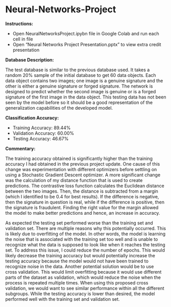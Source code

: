# Neural-Networks-Project


**Instructions:**

- Open NeuralNetworksProject.ipybn file in Google Colab and run each cell in file
- Open “Neural Networks Project Presentation.pptx” to view extra credit presentation


**Database Description:**

The test database is similar to the previous database used. It takes a random 20% sample of the initial database to get 60 data objects. Each data object contains two images; one image is a genuine signature and the other is either a genuine signature or forged signature. The network is designed to predict whether the second image is genuine or is a forged signature of the first image in the data object. This testing data has not been seen by the model before so it should be a good representation of the generalization capabilities of the developed model. 


**Classification Accuracy:**

- Training Accuracy: 89.44%
- Validation Accuracy: 60.00%
- Testing Accuracy: 46.67%


**Commentary:**

The training accuracy obtained is significantly higher than the training accuracy I had obtained in the previous project update. One cause of this change was experimentation with different optimizers before settling on using a Stochastic Gradient Descent optimizer. A more significant change was the calculation of my distance function that is used to create predictions. The contrastive loss function calculates the Euclidean distance between the two images. Then, the distance is subtracted from a margin (which I identified to be 0.4 for best results). If the difference is negative, then the signature in question is real, while if the difference is positive, then the signature is fraudulent. Finding the right value for the margin allowed the model to make better predictions and hence, an increase in accuracy.
  
As expected the testing set performed worse than the training set and validation set. There are multiple reasons why this potentially occurred. This is likely due to overfitting of the model. In other words, the model is learning the noise that is associated with the training set too well and is unable to recognize what the data is supposed to look like when it reaches the testing set. To address this issue, I could reduce the number of epochs. This would likely decrease the training accuracy but would potentially increase the testing accuracy because the model would not have been trained to recognize noise in the data. Another potential solution would be to use cross validation. This would limit overfitting because it would use different parts of the dataset as validation, which would reduce the noise when the process is repeated multiple times. When using this proposed cross validation, we would want to see similar performance within all the different subgroups. While the testing accuracy is lower than desired, the model performed well with the training set and validation set.

